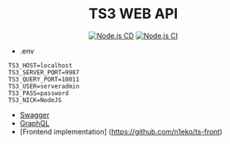 
<center>

# TS3 WEB API

<div>

[![Node.js CD](https://github.com/n1eko/ts-api/actions/workflows/cd.yml/badge.svg?branch=main)](https://github.com/n1eko/ts-api/actions/workflows/cd.yml)
[![Node.js CI](https://github.com/n1eko/ts-api/actions/workflows/ci.yml/badge.svg)](https://github.com/n1eko/ts-api/actions/workflows/ci.yml)
</div>
</center>

- .env

```
TS3_HOST=localhost
TS3_SERVER_PORT=9987
TS3_QUERY_PORT=10011
TS3_USER=serveradmin
TS3_PASS=password
TS3_NICK=NodeJS
```
- [Swagger](https://tsapi.n1eko.com/api-docs)
- [GraphQL](https://tsapi.n1eko.com/graphql)
- [Frontend implementation] (https://github.com/n1eko/ts-front)
